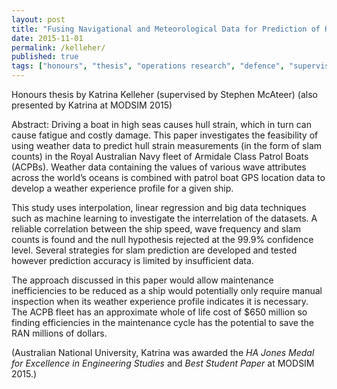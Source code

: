 ```yaml
---
layout: post
title: "Fusing Navigational and Meteorological Data for Prediction of Hull Slamming in Navy Patrol Boats"
date: 2015-11-01
permalink: /kelleher/
published: true
tags: ["honours", "thesis", "operations research", "defence", "supervision", "publication", ]
---
```


Honours thesis by Katrina Kelleher (supervised by Stephen McAteer) (also presented by Katrina at MODSIM 2015)

Abstract:
Driving a boat in high seas causes hull strain, which in turn can cause fatigue and costly damage. This paper investigates the feasibility of using weather data to predict hull strain measurements (in the form of slam counts) in the Royal Australian Navy fleet of Armidale Class Patrol Boats (ACPBs). Weather data containing the values of various wave attributes across the world’s oceans is combined with patrol boat GPS location data to develop a weather experience profile for a given ship.

This study uses interpolation, linear regression and big data techniques such as machine learning to investigate the interrelation of the datasets. A reliable correlation between the ship speed, wave frequency and slam counts is found and the null hypothesis rejected at the 99.9% confidence level. Several strategies for slam prediction are developed and tested however prediction accuracy is limited by insufficient data.

The approach discussed in this paper would allow maintenance inefficiencies to be reduced as a ship would potentially only require manual inspection when its weather experience profile indicates it is necessary. The ACPB fleet has an approximate whole of life cost of $650 million so finding efficiencies in the maintenance cycle has the potential to save the RAN millions of dollars.

(Australian National University, Katrina was awarded the *HA Jones Medal for Excellence in Engineering Studies* and *Best Student Paper* at MODSIM 2015.)
